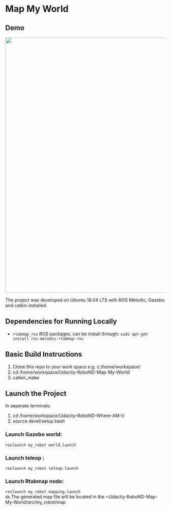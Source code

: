 # Map My World
## Demo
<img src="demo.gif" width = "800"/>

The project was developed on Ubuntu 18.04 LTS with ROS Melodic, Gazebo and catkin installed.

## Dependencies for Running Locally
* ``rtabmap_ros`` ROS packages, can be install through:
``sudo apt-get install ros-melodic-rtabmap-ros``  

## Basic Build Instructions
1. Clone this repo to your work space e.g. c:/home/workspace/
2. cd /home/workspace/Udacity-RoboND-Map-My-World/
3. catkin_make

## Launch the Project
In seperate terminals:
1. cd /home/workspace/Udacity-RoboND-Where-AM-I/
2. source devel/setup.bash
 
### Launch Gazebo world:
``roslaunch my_robot world.launch``

### Launch  teleop :  
``roslaunch my_robot teleop.launch``

### Launch Rtabmap node:
``roslaunch my_robot mapping.launch``  
``db``  The generated map file will be located in the ~Udacity-RoboND-Map-My-World/src/my_robot/map
